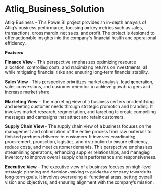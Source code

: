 # Atliq_Business_Solution
Atliq-Business - This Power BI project provides an in-depth analysis of Atliq's business performance, focusing on key metrics such as sales, transactions, gross margin, net sales, and profit. The project is designed to offer actionable insights into the company's financial health and operational efficiency. 

**Features**

**Finance View** - This perspective emphasizes optimizing resource allocation, controlling costs, and maximizing returns on investments, all while mitigating financial risks and ensuring long-term financial stability.

**Sales View** - This perspective prioritizes market analysis, lead generation, sales conversions, and customer retention to achieve growth targets and increase market share.

**Marketing View** - The marketing view of a business centers on identifying and meeting customer needs through strategic promotion and branding. It involves market research, segmentation, and targeting to create compelling messages and campaigns that attract and retain customers.

**Supply Chain View** - The supply chain view of a business focuses on the management and optimization of the entire process from raw materials to finished products delivered to customers. It involves coordinating procurement, production, logistics, and distribution to ensure efficiency, reduce costs, and meet customer demands. This perspective emphasizes streamlining operations, enhancing supplier relationships, and managing inventory to improve overall supply chain performance and responsiveness.

**Executive View** - The executive view of a business focuses on high-level strategic planning and decision-making to guide the company towards its long-term goals. It involves overseeing all functional areas, setting overall vision and objectives, and ensuring alignment with the company’s mission.
